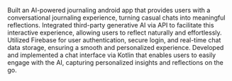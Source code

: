 Built an AI-powered journaling android app that provides users with a conversational journaling experience, turning casual chats into meaningful reflections. 
Integrated third-party generative AI via API to facilitate this interactive experience, allowing users to reflect naturally and effortlessly. 
Utilized Firebase for user authentication, secure login, and real-time chat data storage, ensuring a smooth and personalized experience. 
Developed and implemented a chat interface via Kotlin that enables users to easily engage with the AI, capturing personalized insights and reflections on the go.
